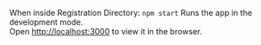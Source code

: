 When inside Registration Directory:
`npm start`
Runs the app in the development mode.<br>
Open [http://localhost:3000](http://localhost:3000) to view it in the browser.
